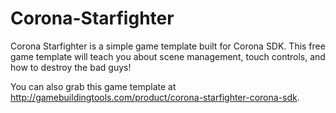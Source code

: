 # Corona-Starfighter
Corona Starfighter is a simple game template built for Corona SDK. This free game template will teach you about scene management, touch controls, and how to destroy the bad guys!

You can also grab this game template at http://gamebuildingtools.com/product/corona-starfighter-corona-sdk. 
